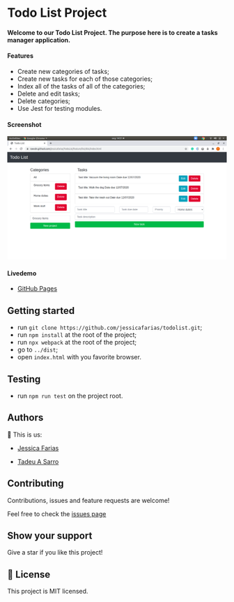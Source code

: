 # Todo List Project

#### Welcome to our Todo List Project. The purpose here is to create a tasks manager application.

#### Features
- Create new categories of tasks;
- Create new tasks for each of those categories;
- Index all of the tasks of all of the categories;
- Delete and edit tasks;
- Delete categories;
- Use Jest for testing modules.

#### Screenshot

![screenshot](./src/img/screenshot.png)

#### Livedemo
- [GitHub Pages](https://jessicafarias.github.io/TodoList/)


## Getting started
- run `git clone https://github.com/jessicafarias/todolist.git`;
- run `npm install` at the root of the project;
- run `npx webpack` at the root of the project;
- go to `../dist`;
- open `index.html` with you favorite browser.

## Testing
- run `npm run test` on the project root.


## Authors
👤 This is us:

- [Jessica Farias](http://jessicafarias.me)

- [Tadeu A Sarro](https://tadeuasarro.web.app)


## Contributing

Contributions, issues and feature requests are welcome!

Feel free to check the [issues page](https://github.com/jessicafarias/todolist/issues)


## Show your support

Give a star if you like this project!


## 📝 License

This project is MIT licensed.